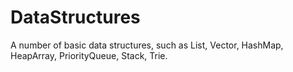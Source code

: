 DataStructures
=============

A number of basic data structures, such as List, Vector, HashMap, HeapArray, PriorityQueue, Stack, Trie.
